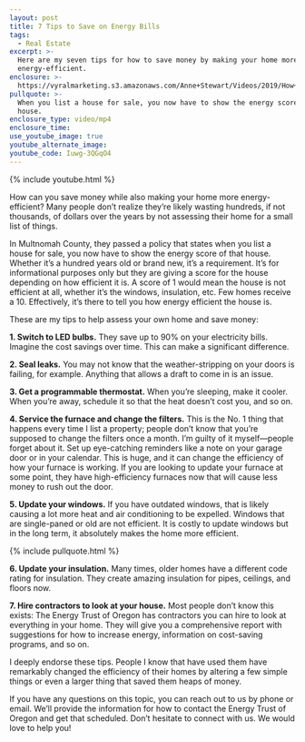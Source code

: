 ```yaml
---
layout: post
title: 7 Tips to Save on Energy Bills
tags:
  - Real Estate
excerpt: >-
  Here are my seven tips for how to save money by making your home more
  energy-efficient.
enclosure: >-
  https://vyralmarketing.s3.amazonaws.com/Anne+Stewart/Videos/2019/How+To+Make+Your+Home+More+Energy+Efficient.mp4
pullquote: >-
  When you list a house for sale, you now have to show the energy score of that
  house.
enclosure_type: video/mp4
enclosure_time:
use_youtube_image: true
youtube_alternate_image:
youtube_code: Iuwg-3QGqO4
---
```


{% include youtube.html %}

How can you save money while also making your home more energy-efficient? Many people don’t realize they’re likely wasting hundreds, if not thousands, of dollars over the years by not assessing their home for a small list of things.&nbsp;

In Multnomah County, they passed a policy that states when you list a house for sale, you now have to show the energy score of that house. Whether it’s a hundred years old or brand new, it’s a requirement. It’s for informational purposes only but they are giving a score for the house depending on how efficient it is. A score of 1 would mean the house is not efficient at all, whether it’s the windows, insulation, etc. Few homes receive a 10. Effectively, it’s there to tell you how energy efficient the house is.

These are my tips to help assess your own home and save money:

**1\. Switch to LED bulbs.** They save up to 90% on your electricity bills. Imagine the cost savings over time. This can make a significant difference.

**2\. Seal leaks.** You may not know that the weather-stripping on your doors is failing, for example. Anything that allows a draft to come in is an issue.&nbsp;

**3\. Get a programmable thermostat.** When you’re sleeping, make it cooler. When you’re away, schedule it so that the heat doesn’t cost you, and so on.&nbsp;

**4\. Service the furnace and change the filters.** This is the No. 1 thing that happens every time I list a property; people don’t know that you’re supposed to change the filters once a month. I’m guilty of it myself—people forget about it. Set up eye-catching reminders like a note on your garage door or in your calendar. This is huge, and it can change the efficiency of how your furnace is working. If you are looking to update your furnace at some point, they have high-efficiency furnaces now that will cause less money to rush out the door.

**5\. Update your windows.** If you have outdated windows, that is likely causing a lot more heat and air conditioning to be expelled. Windows that are single-paned or old are not efficient. It is costly to update windows but in the long term, it absolutely makes the home more efficient.&nbsp;

{% include pullquote.html %}

**6\. Update your insulation.** Many times, older homes have a different code rating for insulation. They create amazing insulation for pipes, ceilings, and floors now.

**7\. Hire contractors to look at your house.** Most people don’t know this exists: The Energy Trust of Oregon has contractors you can hire to look at everything in your home. They will give you a comprehensive report with suggestions for how to increase energy, information on cost-saving programs, and so on.

I deeply endorse these tips. People I know that have used them have remarkably changed the efficiency of their homes by altering a few simple things or even a larger thing that saved them heaps of money.&nbsp;

If you have any questions on this topic, you can reach out to us by phone or email. We’ll provide the information for how to contact the Energy Trust of Oregon and get that scheduled. Don’t hesitate to connect with us. We would love to help you\!<br>&nbsp;

&nbsp;